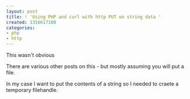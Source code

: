 ```yaml
---
layout: post
title: ! 'Using PHP and curl with http PUT on string data '
created: 1316617180
categories:
- php
- http
---
```

This wasn't obvious

There are various other posts on this - but mostly assuming you will put a file.

In my case I want to put the contents of a string so I needed to craete a temporary filehandle.

<?php

function put_it($url, $string) {
  $ch = curl_init($url);
  curl_setopt($ch, CURLOPT_RETURNTRANSFER, true);
  curl_setopt($ch, CURLOPT_PUT, TRUE);
  // create tempoary file handle
  $oneMB = 1024 * 1024;
  $fp = fopen("php://temp/maxmemory:$oneMB", 'r+');
  fputs($fp, $string);
  rewind($fp);
  curl_setopt($ch, CURLOPT_INFILE,  $fp);
  curl_setopt($ch, CURLOPT_INFILESIZE, strlen($string));
  $response = curl_exec($ch);
  fclose($fp);

?>
